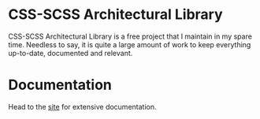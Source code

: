 # CSS-SCSS Architectural Library

CSS-SCSS Architectural Library is a free project that I maintain in my spare time. Needless to say, it is quite a large amount of work to keep everything up-to-date, documented and relevant. 

# Documentation

Head to the [site](https://onlinecoder.gitbook.io/css-scss-architectural-library) for extensive documentation.